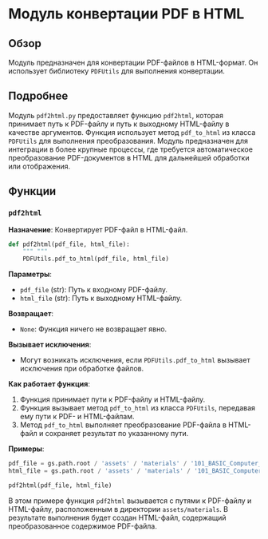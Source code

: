 # Модуль конвертации PDF в HTML

## Обзор

Модуль предназначен для конвертации PDF-файлов в HTML-формат. Он использует библиотеку `PDFUtils` для выполнения конвертации.

## Подробнее

Модуль `pdf2html.py` предоставляет функцию `pdf2html`, которая принимает путь к PDF-файлу и путь к выходному HTML-файлу в качестве аргументов. Функция использует метод `pdf_to_html` из класса `PDFUtils` для выполнения преобразования. Модуль предназначен для интеграции в более крупные процессы, где требуется автоматическое преобразование PDF-документов в HTML для дальнейшей обработки или отображения.

## Функции

### `pdf2html`

**Назначение**: Конвертирует PDF-файл в HTML-файл.

```python
def pdf2html(pdf_file, html_file):
    """ """
    PDFUtils.pdf_to_html(pdf_file, html_file)
```

**Параметры**:
- `pdf_file` (str): Путь к входному PDF-файлу.
- `html_file` (str): Путь к выходному HTML-файлу.

**Возвращает**:
- `None`: Функция ничего не возвращает явно.

**Вызывает исключения**:
- Могут возникать исключения, если `PDFUtils.pdf_to_html` вызывает исключения при обработке файлов.

**Как работает функция**:
1. Функция принимает пути к PDF-файлу и HTML-файлу.
2. Функция вызывает метод `pdf_to_html` из класса `PDFUtils`, передавая ему пути к PDF- и HTML-файлам.
3. Метод `pdf_to_html` выполняет преобразование PDF-файла в HTML-файл и сохраняет результат по указанному пути.

**Примеры**:

```python
pdf_file = gs.path.root / 'assets' / 'materials' / '101_BASIC_Computer_Games_Mar75.pdf'
html_file = gs.path.root / 'assets' / 'materials' / '101_BASIC_Computer_Games_Mar75.html'

pdf2html(pdf_file, html_file)
```
В этом примере функция `pdf2html` вызывается с путями к PDF-файлу и HTML-файлу, расположенным в директории `assets/materials`. В результате выполнения будет создан HTML-файл, содержащий преобразованное содержимое PDF-файла.